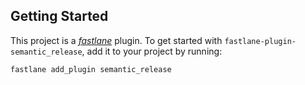 ## Getting Started

This project is a [_fastlane_](https://github.com/fastlane/fastlane) plugin. To get started with `fastlane-plugin-semantic_release`, add it to your project by running:

```bash
fastlane add_plugin semantic_release
```
